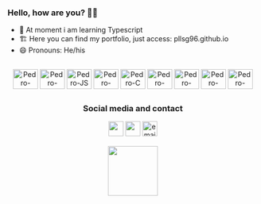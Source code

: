 <h3> Hello, how are you? 👋🤙 </h3>

<ul>
  <li> 🌱 At moment i am learning Typescript </li>
  <li> 🏗️ Here you can find my portfolio, just access: pllsg96.github.io
  <li> 😄 Pronouns: He/his </li>
</ul>

<div align="center">
<!--   <a href="https://github.com/pllsg96">
  <img height="150em" src="https://github-readme-stats.vercel.app/api?username=pllsg96&show_icons=true&theme=vision-friendly-dark&include_all_commits=true&count_private=true">
  <img height="150em" src="https://github-readme-stats.vercel.app/api/top-langs/?username=pllsg96&layout=compact&langs_count=7&theme=vision-friendly-dark"> -->
</div>
  
  ##
  <div align="center">
    <img align="center" alt="Pedro-HTML" height="40px" width="50px" src="https://cdn.jsdelivr.net/gh/devicons/devicon/icons/html5/html5-original.svg">
    <img align="center" alt="Pedro-CSS" height="40px" width="50px" src="https://cdn.jsdelivr.net/gh/devicons/devicon/icons/css3/css3-original.svg">
    <img align="center" alt="Pedro-JS" height="40px" width="50px" src="https://cdn.jsdelivr.net/gh/devicons/devicon/icons/javascript/javascript-original.svg">
    <img align="center" alt="Pedro-React" height="40px" width="50px" src="https://cdn.jsdelivr.net/gh/devicons/devicon/icons/react/react-original.svg">
    <img align="center" alt="Pedro-C" height="40px" width="50px" src="https://cdn.jsdelivr.net/gh/devicons/devicon/icons/c/c-original.svg">
    <img align="center" alt="Pedro-React" height="40px" width="50px" src="https://cdn.jsdelivr.net/gh/devicons/devicon/icons/linux/linux-original.svg">
    <img align="center" alt="Pedro-React" height="40px" width="50px" src="https://cdn.jsdelivr.net/gh/devicons/devicon/icons/redux/redux-original.svg">
    <img align="center" alt="Pedro-React" height="40px" width="50px" src="https://cdn.jsdelivr.net/gh/devicons/devicon/icons/bootstrap/bootstrap-original.svg">
    <img align="center" alt="Pedro-React" height="40px" width="50px" src="https://cdn.jsdelivr.net/gh/devicons/devicon/icons/jest/jest-plain.svg">
    
  </div>  
  
  ##
  <div align ="center">
    <h3> Social media and contact </h3>
    <a href="https://www.linkedin.com/in/pllsg96/" target="_blank"> <img height="30px" target="_blank" src="https://img.shields.io/badge/LinkedIn-0077B5?style=for-the-badge&logo=linkedin&logoColor=white"></a>
    <a href="https://www.instagram.com/pedrogz96/" target="_blank"><img height="30px" target="_blank" src="https://img.shields.io/badge/Instagram-E4405F?style=for-the-badge&logo=instagram&logoColor=white"></a>
    <a href = "mailto:pedroluizlsg@gmail.com" target="_blank"><img height="30px" target="_blank" src = "https://img.shields.io/badge/Gmail-D14836?style=for-the-badge&logo=gmail&logoColor=white" alt="email-pedro-button"></a>
    <br><br>
    <img height="100px" src="https://c.tenor.com/t25bzXBi65kAAAAC/workworkwork-typingcat.gif" alt="">
      
  </div>
  
